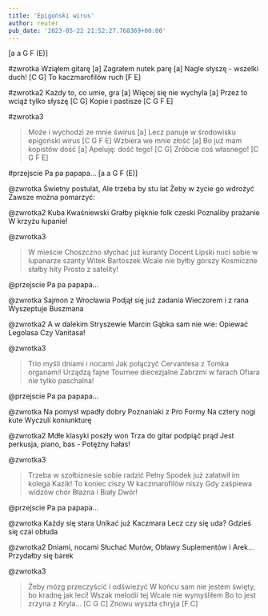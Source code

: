 ```yaml
---
title: 'Epigoński wirus'
author: reuter
pub_date: '2023-05-22 21:52:27.768369+00:00'
---
```


[a a G F (E)]

#zwrotka
Wziąłem gitarę [a]
Zagrałem nutek parę [a]
Nagle słyszę - wszelki duch! [C G]
To kaczmarofilów ruch [F E]

#zwrotka2
Każdy to, co umie, gra [a]
Więcej się nie wychyla [a]
Przez to wciąż tylko słyszę [C G]
Kopie i pastisze [C G F E]

#zwrotka3
>Może i wychodzi ze mnie świrus [a]
>Lecz panuje w środowisku epigoński wirus [C G F E]
>Wzbiera we mnie złość [a]
>Bo już mam kopistów dość [a]
>Apeluję: dość tego! [C G]
>Zróbcie coś własnego! [C G F E]

#przejscie
Pa pa papapa... [a a G F (E)]

@zwrotka
Świetny postulat,
Ale trzeba by stu lat
Żeby w życie go wdrożyć
Zawsze można pomarzyć:

@zwrotka2
Kuba Kwaśniewski
Grałby pięknie folk czeski
Poznaliby prażanie
W krzyżu łupanie!

@zwrotka3
>W mieście Choszczno słychać już kuranty
>Docent Lipski nuci sobie w lupanarze szanty
>Witek Bartoszek
>Wcale nie byłby gorszy
>Kosmiczne słałby hity
>Prosto z satelity! 

@przejscie
Pa pa papapa...

@zwrotka
Sajmon z Wrocławia
Podjął się już zadania
Wieczorem i z rana
Wyszeptuje Buszmana

@zwrotka2
A w dalekim Stryszewie
Marcin Gąbka sam nie wie:
Opiewać Legolasa
Czy Vanitasa!

@zwrotka3
>Trio myśli dniami i nocami
>Jak połączyć Cervantesa z Tomka organami!
>Urządzą fajne
>Tournee diecezjalne
>Zabrzmi w farach Ofiara
>nie tylko paschalna!

@przejscie
Pa pa papapa...

@zwrotka
Na pomysł wpadły dobry
Poznaniaki z Pro Formy
Na cztery nogi kute
Wyczuli koniunkturę

@zwrotka2
Mdłe klasyki poszły won
Trza do gitar podpiąć prąd
Jest perkusja, piano,  bas - 
Potężny hałas!

@zwrotka3
>Trzeba w szołbiznesie sobie radzić
>Pełny Spodek już załatwił im kolega Kazik!
>To koniec ciszy
>W kaczmarofilów niszy
>Gdy zaśpiewa widzów chór
>Błazna i Biały Dwór!

@przejscie
Pa pa papapa...

@zwrotka
Każdy się stara
Unikać już Kaczmara
Lecz czy się uda?
Gdzieś się czai obłuda

@zwrotka2
Dniami, nocami
Słuchać Murów, Obławy
Suplementów i Arek...
Przydałby się barek

@zwrotka3
>Żeby mózg przeczyścić i odświeżyć
>W końcu sam nie jestem święty, bo kradnę jak leci!
>Wszak melodii tej
>Wcale nie wymyśliłem
>Bo to jest zrzyna z Kryla... [C G C]
>Znowu wyszła chryja [F C]